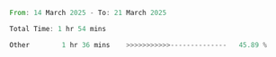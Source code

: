 <!--START_SECTION:waka-->

```rust
From: 14 March 2025 - To: 21 March 2025

Total Time: 1 hr 54 mins

Other        1 hr 36 mins    >>>>>>>>>>>--------------   45.89 %
```

<!--END_SECTION:waka-->
